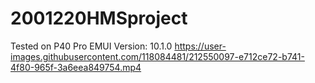 # 2001220HMSproject
Tested on P40 Pro EMUI Version: 10.1.0
https://user-images.githubusercontent.com/118084481/212550097-e712ce72-b741-4f80-965f-3a6eea849754.mp4



